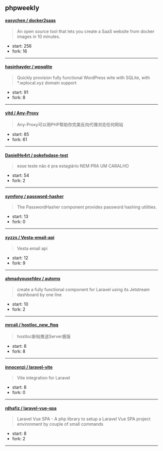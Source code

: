## phpweekly

#### [easychen / docker2saas](https://github.com/easychen/docker2saas)

> An open source tool that lets you create a SaaS website from docker images in 10 minutes.

+ start: 256
+ fork: 16

----


#### [hasinhayder / wpsqlite](https://github.com/hasinhayder/wpsqlite)

> Quickly provision fully functional WordPress wite with SQLite, with *.wplocal.xyz domain support

+ start: 91
+ fork: 8

----


#### [yitd / Any-Proxy](https://github.com/yitd/Any-Proxy)

> Any-Proxy可以用PHP帮助你完美反向代理浏览任何网站

+ start: 85
+ fork: 61

----


#### [DanielHe4rt / pokefodase-test](https://github.com/DanielHe4rt/pokefodase-test)

> esse teste não é pra estagiário NEM PRA UM CARALHO

+ start: 54
+ fork: 2

----


#### [symfony / password-hasher](https://github.com/symfony/password-hasher)

> The PasswordHasher component provides password hashing utilities.

+ start: 13
+ fork: 0

----


#### [xyzzs / Vesta-email-api](https://github.com/xyzzs/Vesta-email-api)

> Vesta email api

+ start: 12
+ fork: 9

----


#### [ahmadyousefdev / automs](https://github.com/ahmadyousefdev/automs)

> create a fully functional component for Laravel using its Jetstream dashboard by one line

+ start: 10
+ fork: 2

----


#### [mrcali / hostloc_new_ftqq](https://github.com/mrcali/hostloc_new_ftqq)

> hostloc新帖推送Server酱版

+ start: 8
+ fork: 8

----


#### [innocenzi / laravel-vite](https://github.com/innocenzi/laravel-vite)

> Vite integration for Laravel

+ start: 8
+ fork: 0

----


#### [rdhafiz / laravel-vue-spa](https://github.com/rdhafiz/laravel-vue-spa)

> Laravel Vue SPA - A php library to setup a Laravel Vue SPA project environment by couple of small commands

+ start: 8
+ fork: 2

----

